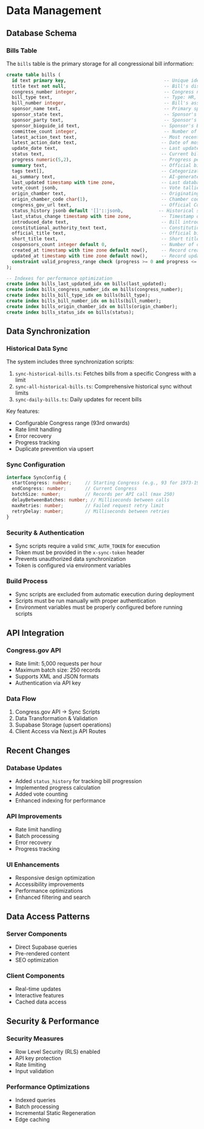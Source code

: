 # Data Management

## Database Schema

### Bills Table
The `bills` table is the primary storage for all congressional bill information:

```sql
create table bills (
  id text primary key,                                    -- Unique identifier: {congress}-{type}-{number}
  title text not null,                                    -- Bill's display title
  congress_number integer,                                -- Congress number (e.g., 117 for 2021-2022)
  bill_type text,                                         -- Type: HR, S, HJRES, SJRES, etc.
  bill_number integer,                                    -- Bill's assigned number
  sponsor_name text,                                      -- Primary sponsor's name
  sponsor_state text,                                     -- Sponsor's state
  sponsor_party text,                                     -- Sponsor's political party
  sponsor_bioguide_id text,                              -- Sponsor's Bioguide ID
  committee_count integer,                                -- Number of committees involved
  latest_action_text text,                               -- Most recent action description
  latest_action_date text,                               -- Date of most recent action
  update_date text,                                      -- Last update from Congress.gov
  status text,                                           -- Current bill status
  progress numeric(5,2),                                 -- Progress percentage (0-100)
  summary text,                                          -- Official bill summary
  tags text[],                                           -- Categorization tags
  ai_summary text,                                       -- AI-generated summary
  last_updated timestamp with time zone,                 -- Last database update time
  vote_count jsonb,                                      -- Vote tallies {yea, nay, present, notVoting}
  origin_chamber text,                                   -- Originating chamber (House/Senate)
  origin_chamber_code char(1),                           -- Chamber code (H/S)
  congress_gov_url text,                                 -- Official Congress.gov URL
  status_history jsonb default '[]'::jsonb,             -- Historical status changes
  last_status_change timestamp with time zone,           -- Timestamp of last status change
  introduced_date text,                                  -- Bill introduction date
  constitutional_authority_text text,                    -- Constitutional authority statement
  official_title text,                                   -- Official bill title
  short_title text,                                      -- Short title if available
  cosponsors_count integer default 0,                    -- Number of cosponsors
  created_at timestamp with time zone default now(),     -- Record creation timestamp
  updated_at timestamp with time zone default now(),     -- Record update timestamp
  constraint valid_progress_range check (progress >= 0 and progress <= 100)
);

-- Indexes for performance optimization
create index bills_last_updated_idx on bills(last_updated);
create index bills_congress_number_idx on bills(congress_number);
create index bills_bill_type_idx on bills(bill_type);
create index bills_bill_number_idx on bills(bill_number);
create index bills_origin_chamber_idx on bills(origin_chamber);
create index bills_status_idx on bills(status);
```

## Data Synchronization

### Historical Data Sync
The system includes three synchronization scripts:

1. `sync-historical-bills.ts`: Fetches bills from a specific Congress with a limit
2. `sync-all-historical-bills.ts`: Comprehensive historical sync without limits
3. `sync-daily-bills.ts`: Daily updates for recent bills

Key features:
- Configurable Congress range (93rd onwards)
- Rate limit handling
- Error recovery
- Progress tracking
- Duplicate prevention via upsert

### Sync Configuration
```typescript
interface SyncConfig {
  startCongress: number;     // Starting Congress (e.g., 93 for 1973-1974)
  endCongress: number;       // Current Congress
  batchSize: number;         // Records per API call (max 250)
  delayBetweenBatches: number; // Milliseconds between calls
  maxRetries: number;        // Failed request retry limit
  retryDelay: number;        // Milliseconds between retries
}
```

### Security & Authentication
- Sync scripts require a valid `SYNC_AUTH_TOKEN` for execution
- Token must be provided in the `x-sync-token` header
- Prevents unauthorized data synchronization
- Token is configured via environment variables

### Build Process
- Sync scripts are excluded from automatic execution during deployment
- Scripts must be run manually with proper authentication
- Environment variables must be properly configured before running scripts

## API Integration

### Congress.gov API
- Rate limit: 5,000 requests per hour
- Maximum batch size: 250 records
- Supports XML and JSON formats
- Authentication via API key

### Data Flow
1. Congress.gov API → Sync Scripts
2. Data Transformation & Validation
3. Supabase Storage (upsert operations)
4. Client Access via Next.js API Routes

## Recent Changes

### Database Updates
- Added `status_history` for tracking bill progression
- Implemented progress calculation
- Added vote counting
- Enhanced indexing for performance

### API Improvements
- Rate limit handling
- Batch processing
- Error recovery
- Progress tracking

### UI Enhancements
- Responsive design optimization
- Accessibility improvements
- Performance optimizations
- Enhanced filtering and search

## Data Access Patterns

### Server Components
- Direct Supabase queries
- Pre-rendered content
- SEO optimization

### Client Components
- Real-time updates
- Interactive features
- Cached data access

## Security & Performance

### Security Measures
- Row Level Security (RLS) enabled
- API key protection
- Rate limiting
- Input validation

### Performance Optimizations
- Indexed queries
- Batch processing
- Incremental Static Regeneration
- Edge caching